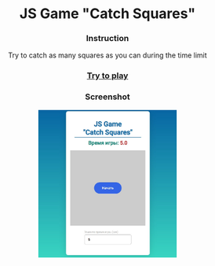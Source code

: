 <h1 align="center">JS Game "Catch Squares"</h1>
<h3 align="center">Instruction</h3>
<p align="center">Try to catch  as many squares as you can during the time limit</p>
<h3 align="center"><a href="https://marina-frontend.github.io/catchSquares/" target="_blank">Try to play</a></h3>
<h3 align="center">Screenshot</h3>
<p align="center"><img src="catchSquares.jpg" alt="Main screen" height="300px"></p>
